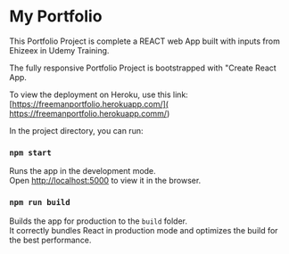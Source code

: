 # My Portfolio
This Portfolio Project is complete a REACT web App built with inputs from Ehizeex in Udemy Training.

The fully responsive Portfolio Project is bootstrapped with "Create React App.

To view the deployment on Heroku, use this link: 
[https://freemanportfolio.herokuapp.com/]( https://freemanportfolio.herokuapp.comm/)

In the project directory, you can run:

### `npm start`
Runs the app in the development mode.\
Open [http://localhost:5000](http://localhost:5000) to view it in the browser.


### `npm run build`

Builds the app for production to the `build` folder.\
It correctly bundles React in production mode and optimizes the build for the best performance.
